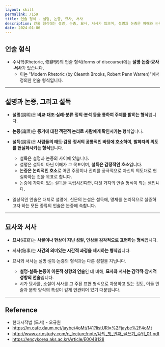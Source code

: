 ```yaml
---
layout: skill
permalink: /159
title: 언술 형식 - 설명, 논증, 묘사, 서사
description: 언술 형식에는 설명, 논증, 묘사, 서사가 있으며, 설명과 논증은 이해와 논리적인 호소, 묘사와 서사는 감각적·암시적 성향의 언술입니다.
date: 2024-01-06
---
```



## 언술 형식

- 수사학(Rhetoric, 修辭學)의 언술 형식(forms of discourse)에는 **설명·논증·묘사·서사**가 있습니다.
    - 이는 "Modern Rhetoric (by Cleanth Brooks, Robert Penn Warren)"에서 정의한 언술 형식입니다.


---


## 설명과 논증, 그리고 설득

- **설명**(說明)은 **비교·대조·실례·분류·정의·분석 등을 통하여 주제를 밝히는 형식**입니다.
- **논증**(論證)은 **증거에 대한 객관적 논리로 사람에게 확인시키는 형식**입니다.
- **설득**(說得)은 **사람들의 태도·감정·정서의 공통적인 바탕에 호소하여, 발화자의 의도를 현실화시키는 형식**입니다.
    - 설득은 설명과 논증의 사이에 있습니다.
    - 설명은 설득이 아닌 이해가 그 목표이며, **설득은 감정적인 호소**입니다.
    - **논증은 논리적인 호소**로 어떤 주장이나 진리를 궁극적으로 자신의 의도대로 현실화하는 것을 목표로 합니다.
    - 논증에 가까이 있는 설득을 독립시킨다면, 다섯 가지의 언술 형식이 되는 셈입니다.

- 일상적인 언술은 대체로 설명에, 신문의 논설은 설득에, 명제를 논리적으로 실증하고자 하는 모든 종류의 언술은 논증에 속합니다.


---


## 묘사와 서사

- **묘사**(描寫)는 **사물이나 현상이 지닌 성질, 인상을 감각적으로 표현하는 형식**입니다.
- **서사**(敍事)는 **사건의 의미있는 시간적 과정을 제시하는 형식**입니다.

- 묘사와 서사는 설명·설득·논증의 형식과는 다른 성질을 지닙니다.
    - **설명·설득·논증이 이론적 성향의 언술**인 데 비해, **묘사와 서사는 감각적·암시적 성향의 언술**입니다.
    - 시가 묘사를, 소설이 서사를 그 주된 표현 형식으로 차용하고 있는 것도, 이들 언술과 문학 양식의 특성이 깊게 연관되어 있기 때문입니다.


---


## Reference

- 현대시작법 (도서) - 오규원
- <https://m.cafe.daum.net/jaybe/4oMt/141?listURI=%2Fjaybe%2F4oMt>
- <http://www.artnstudy.com/n_lecture/note/나의_첫_번째_글쓰기_수업_01.pdf>
- <https://encykorea.aks.ac.kr/Article/E0048128>

